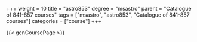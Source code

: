 +++
weight = 10
title = "astro853"
degree = "msastro"
parent = "Catalogue of 841-857 courses"
tags = ["msastro", "astro853", "Catalogue of 841-857 courses"]
categories = ["course"]
+++

{{< genCoursePage >}}
